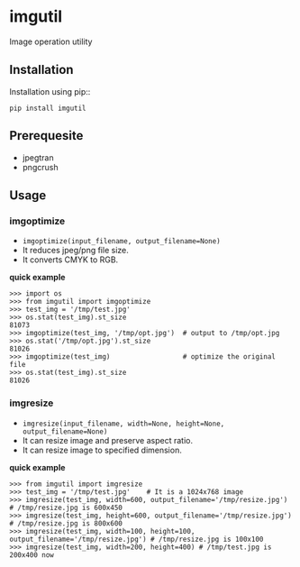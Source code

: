 imgutil
=======

Image operation utility

Installation
------------

Installation using pip::

    pip install imgutil

Prerequesite
------------

- jpegtran
- pngcrush

Usage
-----

### imgoptimize
- `imgoptimize(input_filename, output_filename=None)`
- It reduces jpeg/png file size.
- It converts CMYK to RGB.

**quick example**

    >>> import os
    >>> from imgutil import imgoptimize
    >>> test_img = '/tmp/test.jpg'
    >>> os.stat(test_img).st_size
    81073
    >>> imgoptimize(test_img, '/tmp/opt.jpg')  # output to /tmp/opt.jpg
    >>> os.stat('/tmp/opt.jpg').st_size
    81026
    >>> imgoptimize(test_img)                  # optimize the original file
    >>> os.stat(test_img).st_size
    81026

### imgresize
- `imgresize(input_filename, width=None, height=None, output_filename=None)`
- It can resize image and preserve aspect ratio.
- It can resize image to specified dimension.

**quick example**

    >>> from imgutil import imgresize
    >>> test_img = '/tmp/test.jpg'    # It is a 1024x768 image
    >>> imgresize(test_img, width=600, output_filename='/tmp/resize.jpg') # /tmp/resize.jpg is 600x450
    >>> imgresize(test_img, height=600, output_filename='/tmp/resize.jpg') # /tmp/resize.jpg is 800x600
    >>> imgresize(test_img, width=100, height=100, output_filename='/tmp/resize.jpg') # /tmp/resize.jpg is 100x100
    >>> imgresize(test_img, width=200, height=400) # /tmp/test.jpg is 200x400 now
